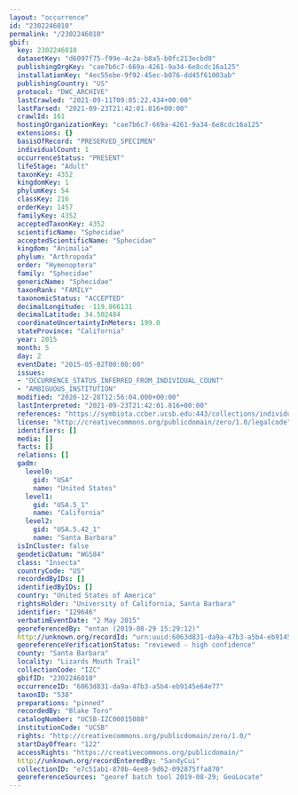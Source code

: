 ```yaml
---
layout: "occurrence"
id: "2302246010"
permalink: "/2302246010"
gbif:
  key: 2302246010
  datasetKey: "d6097f75-f99e-4c2a-b8a5-b0fc213ecbd0"
  publishingOrgKey: "cae7b6c7-669a-4261-9a34-6e8cdc16a125"
  installationKey: "4ec55ebe-9f92-45ec-b076-dd45f61003ab"
  publishingCountry: "US"
  protocol: "DWC_ARCHIVE"
  lastCrawled: "2021-09-11T09:05:22.434+00:00"
  lastParsed: "2021-09-23T21:42:01.816+00:00"
  crawlId: 161
  hostingOrganizationKey: "cae7b6c7-669a-4261-9a34-6e8cdc16a125"
  extensions: {}
  basisOfRecord: "PRESERVED_SPECIMEN"
  individualCount: 1
  occurrenceStatus: "PRESENT"
  lifeStage: "Adult"
  taxonKey: 4352
  kingdomKey: 1
  phylumKey: 54
  classKey: 216
  orderKey: 1457
  familyKey: 4352
  acceptedTaxonKey: 4352
  scientificName: "Sphecidae"
  acceptedScientificName: "Sphecidae"
  kingdom: "Animalia"
  phylum: "Arthropoda"
  order: "Hymenoptera"
  family: "Sphecidae"
  genericName: "Sphecidae"
  taxonRank: "FAMILY"
  taxonomicStatus: "ACCEPTED"
  decimalLongitude: -119.866131
  decimalLatitude: 34.502484
  coordinateUncertaintyInMeters: 199.0
  stateProvince: "California"
  year: 2015
  month: 5
  day: 2
  eventDate: "2015-05-02T00:00:00"
  issues:
  - "OCCURRENCE_STATUS_INFERRED_FROM_INDIVIDUAL_COUNT"
  - "AMBIGUOUS_INSTITUTION"
  modified: "2020-12-28T12:56:04.000+00:00"
  lastInterpreted: "2021-09-23T21:42:01.816+00:00"
  references: "https://symbiota.ccber.ucsb.edu:443/collections/individual/index.php?occid=129646"
  license: "http://creativecommons.org/publicdomain/zero/1.0/legalcode"
  identifiers: []
  media: []
  facts: []
  relations: []
  gadm:
    level0:
      gid: "USA"
      name: "United States"
    level1:
      gid: "USA.5_1"
      name: "California"
    level2:
      gid: "USA.5.42_1"
      name: "Santa Barbara"
  isInCluster: false
  geodeticDatum: "WGS84"
  class: "Insecta"
  countryCode: "US"
  recordedByIDs: []
  identifiedByIDs: []
  country: "United States of America"
  rightsHolder: "University of California, Santa Barbara"
  identifier: "129646"
  verbatimEventDate: "2 May 2015"
  georeferencedBy: "entan (2019-08-29 15:29:12)"
  http://unknown.org/recordId: "urn:uuid:6063d831-da9a-47b3-a5b4-eb9145e64e77"
  georeferenceVerificationStatus: "reviewed - high confidence"
  county: "Santa Barbara"
  locality: "Lizards Mouth Trail"
  collectionCode: "IZC"
  gbifID: "2302246010"
  occurrenceID: "6063d831-da9a-47b3-a5b4-eb9145e64e77"
  taxonID: "538"
  preparations: "pinned"
  recordedBy: "Blake Toro"
  catalogNumber: "UCSB-IZC00015088"
  institutionCode: "UCSB"
  rights: "http://creativecommons.org/publicdomain/zero/1.0/"
  startDayOfYear: "122"
  accessRights: "https://creativecommons.org/publicdomain/"
  http://unknown.org/recordEnteredBy: "SandyCui"
  collectionID: "e7c51ab1-870b-4ee8-9d62-092875ffa870"
  georeferenceSources: "georef batch tool 2019-08-29; GeoLocate"
---
```

